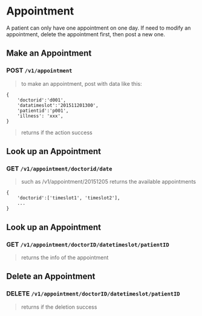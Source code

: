 # Appointment
A patient can only have one appointment on one day. If need to modify an appointment, delete the appointment first, then post a new one.

## Make an Appointment

### POST `/v1/appointment`
> to make an appointment, post with data like this:
```
{
    'doctorid':'d001',
    'datatimeslot':'201511201300',
    'patientid':'p001',
    'illness': 'xxx',
}
```
> returns if the action success


## Look up an Appointment

### GET `/v1/appointment/doctorid/date`
> such as /v1/appointment/20151205
> returns the available appointments
>
```
{
    'doctorid':['timeslot1', 'timeslot2'],
    ...
}
```

## Look up an Appointment

### GET `/v1/appointment/doctorID/datetimeslot/patientID`
> returns the info of the appointment

## Delete an Appointment

### DELETE `/v1/appointment/doctorID/datetimeslot/patientID`
> returns if the deletion success
